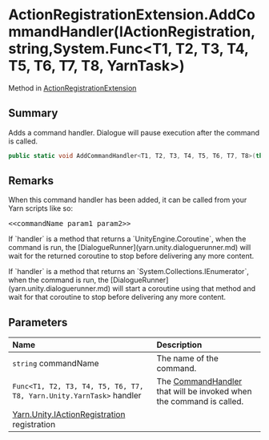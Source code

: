 # ActionRegistrationExtension.AddCommandHandler(IActionRegistration,string,System.Func<T1, T2, T3, T4, T5, T6, T7, T8, YarnTask>)

Method in [ActionRegistrationExtension](/docs/api/csharp/yarn.unity.actionregistrationextension.md)

## Summary


Adds a command handler. Dialogue will pause execution after the
command is called.


```csharp
public static void AddCommandHandler<T1, T2, T3, T4, T5, T6, T7, T8>(this IActionRegistration registration, string commandName, System.Func<T1, T2, T3, T4, T5, T6, T7, T8, YarnTask> handler);
```

## Remarks

<p>When this command handler has been added, it can be called
from your Yarn scripts like so:</p> <pre lang="yarn">
&lt;&lt;commandName param1 param2&gt;&gt;
</pre> <p>If `handler` is a method that returns a `UnityEngine.Coroutine`, when the command is run, the [DialogueRunner](yarn.unity.dialoguerunner.md) will wait for the returned coroutine to stop
before delivering any more content.</p> <p>If `handler` is a method that returns an `System.Collections.IEnumerator`, when the command is run, the [DialogueRunner](yarn.unity.dialoguerunner.md) will start a coroutine using that method and
wait for that coroutine to stop before delivering any more content.
</p>

## Parameters

|Name|Description|
|:---|:---|
|`string` commandName|The name of the command.|
|`Func<T1, T2, T3, T4, T5, T6, T7, T8, Yarn.Unity.YarnTask>` handler|The  [CommandHandler](yarn.commandhandler.md)  that will be invoked when the command is called.|
|[Yarn.Unity.IActionRegistration](/docs/api/csharp/yarn.unity.iactionregistration.md) registration||

